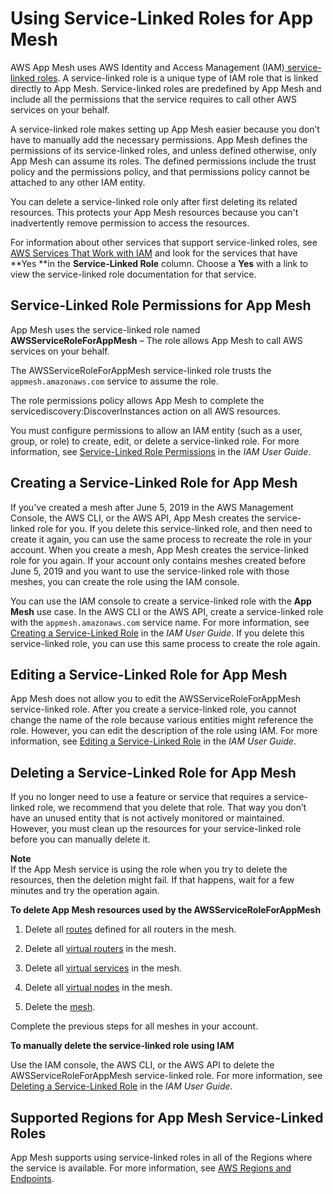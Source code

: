 # Using Service\-Linked Roles for App Mesh<a name="using-service-linked-roles"></a>

AWS App Mesh uses AWS Identity and Access Management \(IAM\)[ service\-linked roles](https://docs.aws.amazon.com/IAM/latest/UserGuide/id_roles_terms-and-concepts.html#iam-term-service-linked-role)\. A service\-linked role is a unique type of IAM role that is linked directly to App Mesh\. Service\-linked roles are predefined by App Mesh and include all the permissions that the service requires to call other AWS services on your behalf\. 

A service\-linked role makes setting up App Mesh easier because you don’t have to manually add the necessary permissions\. App Mesh defines the permissions of its service\-linked roles, and unless defined otherwise, only App Mesh can assume its roles\. The defined permissions include the trust policy and the permissions policy, and that permissions policy cannot be attached to any other IAM entity\.

You can delete a service\-linked role only after first deleting its related resources\. This protects your App Mesh resources because you can't inadvertently remove permission to access the resources\.

For information about other services that support service\-linked roles, see [AWS Services That Work with IAM](https://docs.aws.amazon.com/IAM/latest/UserGuide/reference_aws-services-that-work-with-iam.html) and look for the services that have **Yes **in the **Service\-Linked Role** column\. Choose a **Yes** with a link to view the service\-linked role documentation for that service\.

## Service\-Linked Role Permissions for App Mesh<a name="slr-permissions"></a>

App Mesh uses the service\-linked role named **AWSServiceRoleForAppMesh** – The role allows App Mesh to call AWS services on your behalf\.

The AWSServiceRoleForAppMesh service\-linked role trusts the `appmesh.amazonaws.com` service to assume the role\.

The role permissions policy allows App Mesh to complete the servicediscovery:DiscoverInstances action on all AWS resources\.

You must configure permissions to allow an IAM entity \(such as a user, group, or role\) to create, edit, or delete a service\-linked role\. For more information, see [Service\-Linked Role Permissions](https://docs.aws.amazon.com/IAM/latest/UserGuide/using-service-linked-roles.html#service-linked-role-permissions) in the *IAM User Guide*\.

## Creating a Service\-Linked Role for App Mesh<a name="create-slr"></a>

If you've created a mesh after June 5, 2019 in the AWS Management Console, the AWS CLI, or the AWS API, App Mesh creates the service\-linked role for you\. If you delete this service\-linked role, and then need to create it again, you can use the same process to recreate the role in your account\. When you create a mesh, App Mesh creates the service\-linked role for you again\. If your account only contains meshes created before June 5, 2019 and you want to use the service\-linked role with those meshes, you can create the role using the IAM console\.

You can use the IAM console to create a service\-linked role with the **App Mesh** use case\. In the AWS CLI or the AWS API, create a service\-linked role with the `appmesh.amazonaws.com` service name\. For more information, see [Creating a Service\-Linked Role](https://docs.aws.amazon.com/IAM/latest/UserGuide/using-service-linked-roles.html#create-service-linked-role) in the *IAM User Guide*\. If you delete this service\-linked role, you can use this same process to create the role again\.

## Editing a Service\-Linked Role for App Mesh<a name="edit-slr"></a>

App Mesh does not allow you to edit the AWSServiceRoleForAppMesh service\-linked role\. After you create a service\-linked role, you cannot change the name of the role because various entities might reference the role\. However, you can edit the description of the role using IAM\. For more information, see [Editing a Service\-Linked Role](https://docs.aws.amazon.com/IAM/latest/UserGuide/using-service-linked-roles.html#edit-service-linked-role) in the *IAM User Guide*\.

## Deleting a Service\-Linked Role for App Mesh<a name="delete-slr"></a>

If you no longer need to use a feature or service that requires a service\-linked role, we recommend that you delete that role\. That way you don’t have an unused entity that is not actively monitored or maintained\. However, you must clean up the resources for your service\-linked role before you can manually delete it\.

**Note**  
If the App Mesh service is using the role when you try to delete the resources, then the deletion might fail\. If that happens, wait for a few minutes and try the operation again\.

**To delete App Mesh resources used by the AWSServiceRoleForAppMesh**

1. Delete all [routes](routes.md) defined for all routers in the mesh\.

1. Delete all [virtual routers](virtual_routers.md) in the mesh\.

1. Delete all [virtual services](virtual_services.md) in the mesh\.

1. Delete all [virtual nodes](virtual_nodes.md) in the mesh\.

1. Delete the [mesh](meshes.md)\.

Complete the previous steps for all meshes in your account\.

**To manually delete the service\-linked role using IAM**

Use the IAM console, the AWS CLI, or the AWS API to delete the AWSServiceRoleForAppMesh service\-linked role\. For more information, see [Deleting a Service\-Linked Role](https://docs.aws.amazon.com/IAM/latest/UserGuide/using-service-linked-roles.html#delete-service-linked-role) in the *IAM User Guide*\.

## Supported Regions for App Mesh Service\-Linked Roles<a name="slr-regions"></a>

App Mesh supports using service\-linked roles in all of the Regions where the service is available\. For more information, see [AWS Regions and Endpoints](https://docs.aws.amazon.com/general/latest/gr/rande.html#appmesh_region)\.